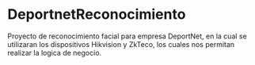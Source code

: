 # DeportnetReconocimiento
 Proyecto de reconocimiento facial para empresa DeportNet, en la cual se utilizaran los dispositivos Hikvision y ZkTeco, los cuales nos permitan realizar la logica de negocio.
